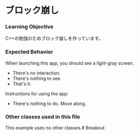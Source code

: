# ブロック崩し


### Learning Objective

C++の勉強のためブロック崩しを作っています。

### Expected Behavior

When launching this app, you should see a light-gray screen.

* There's no interaction.
* There's nothing to see.
* That's it.

Instructions for using the app:

* There's nothing to do. Move along.

### Other classes used in this file

This example uses no other classes.# Breakout
